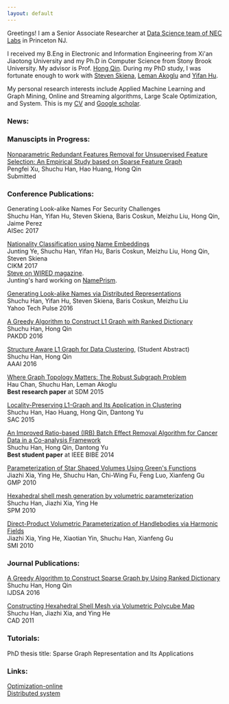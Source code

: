 ```yaml
---
layout: default
---
```

Greetings! I am a Senior Associate Researcher at [Data Science team of NEC Labs](http://www.nec-labs.com/research-departments/data-science/data-science-home) in Princeton NJ. 

I received my B.Eng in Electronic and Information Engineering from Xi'an Jiaotong University and my Ph.D in Computer Science from Stony Brook University. My advisor is Prof. [Hong Qin](http://www3.cs.stonybrook.edu/~qin/). During my PhD study, I was fortunate enough to work with [Steven Skiena](http://www3.cs.stonybrook.edu/~skiena/), [Leman Akoglu](http://www.andrew.cmu.edu/user/lakoglu/) and [Yifan Hu](http://yifanhu.net).

My personal research interests include Applied Machine Learning and Graph Mining, Online and Streaming algorithms, Large Scale Optimization, and System. This is my [CV](docs/ShuchuHan_cv.pdf) and [Google scholar](https://scholar.google.com/citations?hl=en&user=5wfcig0AAAAJ).    

### [](#header-3) News:


### [](#header-3) Manuscipts in Progress:   
[Nonparametric Redundant Features Removal for Unsupervised Feature Selection: An Empirical Study based on Sparse Feature Graph](papers/2017_sfg_fs.pdf)     
Pengfei Xu, Shuchu Han, Hao Huang, Hong Qin  
Submitted

### [](#header-3) Conference Publications:   
Generating Look-alike Names For Security Challenges  
Shuchu Han, Yifan Hu, Steven Skiena, Baris Coskun, Meizhu Liu, Hong Qin, Jaime Perez    
AISec 2017

[Nationality Classification using Name Embeddings](https://arxiv.org/pdf/1708.07903)   
Junting Ye, Shuchu Han, Yifan Hu, Baris Coskun, Meizhu Liu, Hong Qin, Steven Skiena   
CIKM 2017      
[Steve on WIRED magazine](https://www.wired.com/story/ai-research-is-in-desperate-need-of-an-ethical-watchdog/).    
Junting's hard working on [NamePrism](http://www.name-prism.com).  

[Generating Look-alike Names via Distributed Representations](papers/2016_Yahoo_Look_alike_Names.pdf)     
Shuchu Han, Yifan Hu, Steven Skiena, Baris Coskun, Meizhu Liu  
Yahoo Tech Pulse 2016

[A Greedy Algorithm to Construct L1 Graph with Ranked Dictionary](papers/2016-pakdd-l1-graph-with-ranked-dictionary.pdf)     
Shuchu Han, Hong Qin  
PAKDD 2016  

[Structure Aware L1 Graph for Data Clustering](papers/2016-aaai-structure-aware-data-clustering.pdf), (Student Abstract)     
Shuchu Han, Hong Qin   
AAAI 2016   

[Where Graph Topology Matters: The Robust Subgraph Problem](papers/2015-robust-subgraphs.pdf)      
Hau Chan, Shuchu Han, Leman Akoglu   
**Best research paper** at SDM 2015  

[Locality-Preserving L1-Graph and Its Application in Clustering](papers/2015-sac-locality-preserving-l1-graph.pdf)     
Shuchu Han, Hao Huang, Hong Qin, Dantong Yu  
SAC 2015  

[An Improved Ratio-based (IRB) Batch Effect Removal Algorithm  for Cancer Data in a Co-analysis Framework](papers/2014-bibe-batch-effects-removal.pdf)     
Shuchu Han, Hong Qin, Dantong Yu  
**Best student paper** at IEEE BIBE 2014  

[Parameterization of Star Shaped Volumes Using Green's Functions](papers/2010_GMP_parameterized_star_shape.pdf)     
Jiazhi Xia, Ying He, Shuchu Han, Chi-Wing Fu, Feng Luo, Xianfeng Gu   
GMP 2010   

[Hexahedral shell mesh generation by volumetric parameterization](2010_spm_construct_hex_shell.pdf)      
Shuchu Han, Jiazhi Xia, Ying He   
SPM 2010   

[Direct-Product Volumetric Parameterization of Handlebodies via Harmonic Fields](papers/2010_smi_direct_product.pdf)      
Jiazhi Xia, Ying He, Xiaotian Yin, Shuchu Han, Xianfeng Gu   
SMI 2010   

### [](#header-3) Journal Publications:   
[A Greedy Algorithm to Construct Sparse Graph by Using Ranked Dictionary](papers/2016-greedy-algorithm-to-construct-sparse-graph.pdf)         
Shuchu Han, Hong Qin   
IJDSA 2016  

[Constructing Hexahedral Shell Mesh via Volumetric Polycube Map](papers/2011_CAD_construct_hex_shell.pdf)     
Shuchu Han, Jiazhi Xia, and Ying He  
CAD 2011   

### [](#header-3) Tutorials:   
PhD thesis title: Sparse Graph Representation and Its Applications  

### Links:  
[Optimization-online](http://www.optimization-online.org)   
[Distributed system](https://www.allthingsdistributed.com/)
     
